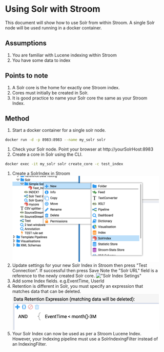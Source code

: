 # Using Solr with Stroom

This document will show how to use Solr from within Stroom.
A single Solr node will be used running in a docker container.

## Assumptions
1. You are familiar with Lucene indexing within Stroom
1. You have some data to index

## Points to note
1. A Solr core is the home for exactly one Stroom index.
1. Cores must initially be created in Solr.
1. It is good practice to name your Solr core the same as your Stroom Index.

## Method
1. Start a docker container for a single solr node.
```bash
docker run -d -p 8983:8983 --name my_solr solr
```
1. Check your Solr node. Point your browser at http://yourSolrHost:8983
1. Create a core in Solr using the CLI.
```bash
docker exec -it my_solr solr create_core -c test_index
```
1. Create a SolrIndex in Stroom
!["New Solr Index"](../resources/v7/HT_SimpleSolr_NewSolrIndex.png "New Solr Index")
1. Update settings for your new Solr Index in Stroom then press "Test Connection".
If successful then press Save
Note the "Solr URL" field is a reference to the newly created Solr core.
!["Solr Index Setings"](../resources/v7/HT_SimpleSolr_Settings.png "Solr Index Settings")
1. Add some Index fields.
e.g.EventTime, UserId
1. Retention is different in Solr, you must specify an expression that matches data that can be deleted.
!["Solr Retention"](../resources/v7/HT_SimpleSolr_Retention.png "Solr Retention")
1. Your Solr Index can now be used as per a Stroom Lucene Index.
However, your Indexing pipeline must use a SolrIndexingFilter instead of an IndexingFilter.
